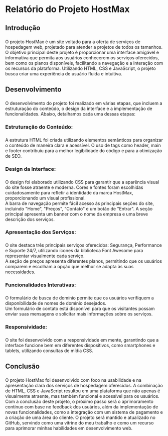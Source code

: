 <h1 align="left">Relatório do Projeto HostMax</h1>

###

<h2 align="left">Introdução</h2>

###

<p align="left">O projeto HostMax é um site voltado para a oferta de serviços de hospedagem web, projetado para atender a projetos de todos os tamanhos. O objetivo principal deste projeto é proporcionar uma interface amigável e informativa que permita aos usuários conhecerem os serviços oferecidos, bem como os planos disponíveis, facilitando a navegação e a interação com os recursos da plataforma. Utilizando HTML, CSS e JavaScript, o projeto busca criar uma experiência de usuário fluida e intuitiva.</p>

###

<h2 align="left">Desenvolvimento</h2>

###

<p align="left">O desenvolvimento do projeto foi realizado em várias etapas, que incluem a estruturação do conteúdo, o design da interface e a implementação de funcionalidades. Abaixo, detalhamos cada uma dessas etapas:</p>

###

<h3 align="left">Estruturação do Conteúdo:</h3>

###

<p align="left">A estrutura HTML foi criada utilizando elementos semânticos para organizar o conteúdo de maneira clara e acessível. O uso de tags como header, main e footer contribuiu para a melhor legibilidade do código e para a otimização de SEO.</p>

###

<h3 align="left">Design da Interface:</h3>

###

<p align="left">O design foi elaborado utilizando CSS para garantir que a aparência visual do site fosse atraente e moderna. Cores e fontes foram escolhidas cuidadosamente para refletir a identidade da marca HostMax, proporcionando um visual profissional.<br>A barra de navegação permite fácil acesso às principais seções do site, incluindo "Home", "Preços", "Contato" e um botão de "Entrar". A seção principal apresenta um banner com o nome da empresa e uma breve descrição dos serviços.</p>

###

<h3 align="left">Apresentação dos Serviços:</h3>

###

<p align="left">O site destaca três principais serviços oferecidos: Segurança, Performance e Suporte 24/7, utilizando ícones da biblioteca Font Awesome para representar visualmente cada serviço.<br>A seção de preços apresenta diferentes planos, permitindo que os usuários comparem e escolham a opção que melhor se adapta às suas necessidades.</p>

###

<h3 align="left">Funcionalidades Interativas:</h3>

###

<p align="left">O formulário de busca de domínio permite que os usuários verifiquem a disponibilidade de nomes de domínio desejados.<br>Um formulário de contato está disponível para que os visitantes possam enviar suas mensagens e solicitar mais informações sobre os serviços.</p>

###

<h3 align="left">Responsividade:</h3>

###

<p align="left">O site foi desenvolvido com a responsividade em mente, garantindo que a interface funcione bem em diferentes dispositivos, como smartphones e tablets, utilizando consultas de mídia CSS.</p>

###

<h2 align="left">Conclusão</h2>

###

<p align="left">O projeto HostMax foi desenvolvido com foco na usabilidade e na apresentação clara dos serviços de hospedagem oferecidos. A combinação de HTML, CSS e JavaScript resultou em uma plataforma que não apenas é visualmente atraente, mas também funcional e acessível para os usuários.<br>Com a conclusão deste projeto, o próximo passo será o aprimoramento contínuo com base no feedback dos usuários, além da implementação de novas funcionalidades, como a integração com um sistema de pagamento e a criação de uma área do cliente. O projeto será mantido e atualizado no GitHub, servindo como uma vitrine do meu trabalho e como um recurso para aprimorar minhas habilidades em desenvolvimento web.</p>

###
